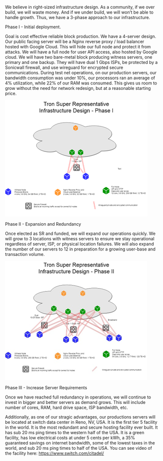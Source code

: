We believe in right-sized infrastructure design.   As a community, if we over build, we will waste money.  And if we under build, we will won’t be able to handle growth. Thus, we have a 3-phase approach to our infrastructure.

Phase I -  Initial deployment.  

Goal is cost effective reliable block production.  We have a 4-server design.  Our public facing server will be a Nginx reverse proxy / load balancer hosted with Google Cloud.  This will hide our full node and protect it from attacks. We will have a full node for user API access, also hosted by Google cloud.  We will have two bare-metal block producing witness servers, one primary and one backup. They will have dual 1 Gbps ISPs, be protected by a Sonicwall firewall, and use wireguard for encrypted secure communications.
During test net operations, on our production servers, our bandwidth consumption was under 10%, our processors ran an average of 4% utilization, while 22% of our RAM was consumed. This gives us room to grow without the need for network redesign, but at a reasonable starting price.

![](https://github.com/Pythagoras51213/tronsr-template/blob/master/Tron%20Phase%20I%2050.png)

Phase II -  Expansion and Redundancy  

Once elected as SR and funded, we will expand our operations quickly.  We will grow to 3 locations with witness servers to ensure we stay operational regardless of server, ISP, or physical location failures.  We will also expand the number of our servers to 12 in preparation for a growing user-base and transaction volume.

![](https://github.com/Pythagoras51213/tronsr-template/blob/master/Tron%20Phase%20II%20-50.jpg?raw=true)

Phase III -  Increase Server Requirements

Once we have reached full redundancy in operations, we will continue to invest in bigger and better servers as demand grows.  This will include number of cores, RAM, hard drive space, ISP bandwidth, etc.


Additionally, as one of our stragic advantages, our productions servers will be located at switch data center in Reno, NV, USA. It is the first tier 5 facility in the world. It is the most redundant and secure hosting facility ever built. It has sub 20 ms ping times to the western half of the USA. It is a green facility, has low electrical costs at under 5 cents per kWh, a 35% guaranteed savings on internet bandwidth, some of the lowest taxes in the world, and sub 20 ms ping times to half of the USA.
You can see video of the facility here: https://www.switch.com/citadel/

